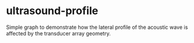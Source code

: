 # ultrasound-profile
Simple graph to demonstrate how the lateral profile of the acoustic wave is affected by the transducer array geometry.
